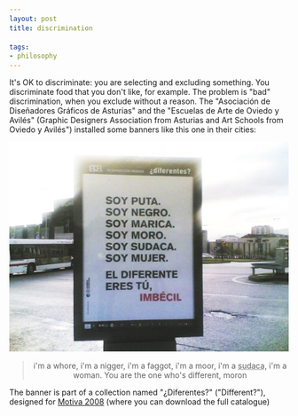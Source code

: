 ```yaml
---
layout: post
title: discrimination

tags:
- philosophy
---
```

It's OK to discriminate: you are selecting and excluding something. You discriminate food that you don't like, for example. The problem is "bad" discrimination, when you exclude without a reason. The "Asociación de Diseñadores Gráficos de Asturias" and the "Escuelas de Arte de Oviedo y Avilés" (Graphic Designers Association from Asturias and Art Schools from Oviedo y Avilés") installed some banners like this one in their cities:

<div style="text-align:center">
    <img src="uploads/diferente.jpg"/>
    <blockquote>i'm a whore, i'm a nigger, i'm a faggot, i'm a moor, i'm a 
<abbr title="Spanish word for a South American">sudaca</abbr>, i'm a woman. You are the one who's different, moron</blockquote>
</div>

The banner is part of a collection named "¿Diferentes?" ("Different?"), designed for [Motiva 2008](http://www.escueladearte.com/Actividades/Motiva/Motiva2008/index.htm) (where you can download the full catalogue)
